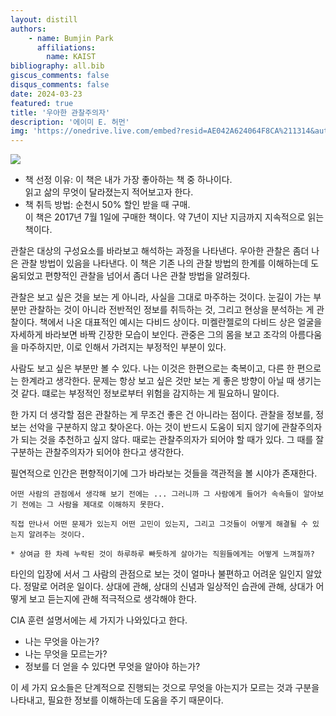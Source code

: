 ```yaml
---
layout: distill
authors: 
    - name: Bumjin Park
      affiliations:
        name: KAIST
bibliography: all.bib
giscus_comments: false
disqus_comments: false
date: 2024-03-23
featured: true
title: '우아한 관찰주의자'
description: '에이미 E. 허먼'
img: 'https://onedrive.live.com/embed?resid=AE042A624064F8CA%211314&authkey=%21ANicjyaindnxj9w&height=660'
---
```



<img src="https://onedrive.live.com/embed?resid=AE042A624064F8CA%211314&authkey=%21ANicjyaindnxj9w&height=660">

* 책 선정 이유: 이 책은 내가 가장 좋아하는 책 중 하나이다. <br> 읽고 삶의 무엇이 달라졌는지 적어보고자 한다. 
* 책 취득 방법: 순천시 50% 할인 받을 때 구매. <br> 이 책은 2017년 7월 1일에 구매한 책이다. 약 7년이 지난 지금까지 지속적으로 읽는 책이다. 

관찰은 대상의 구성요소를 바라보고 해석하는 과정을 나타낸다. 
우아한 관찰은 좀더 나은 관찰 방법이 있음을 나타낸다. 이 책은 기존 나의 관찰 방법의 한계를 이해하는데 도움되었고
편향적인 관찰을 넘어서 좀더 나은 관찰 방법을 알려줬다. 


관찰은 보고 싶은 것을 보는 게 아니라, 사실을 그대로 마주하는 것이다. 
눈길이 가는 부분만 관찰하는 것이 아니라 전반적인 정보를 취득하는 것, 그리고 현상을 분석하는 게 관찰이다. 
책에서 나온 대표적인 예시는 다비드 상이다. 미켈란젤로의 다비드 상은 얼굴을 자세하게 바라보면 바짝 긴장한 모습이 보인다. 
관중은 그의 몸을 보고 조각의 아름다움을 마주하지만, 이로 인해서 가려지는 부정적인 부분이 있다. 

사람도 보고 싶은 부분만 볼 수 있다. 나는 이것은 한편으로는 축복이고, 다른 한 편으로는 한계라고 생각한다. 
문제는 항상 보고 싶은 것만 보는 게 좋은 방향이 아닐 때 생기는 것 같다. 떄로는 부정적인 정보로부터 위험을 감지하는 게 필요하니 말이다. 

한 가지 더 생각할 점은 관찰하는 게 무조건 좋은 건 아니라는 점이다. 관찰을 정보를, 정보는 선악을 구분하지 않고 찾아온다. 
아는 것이 반드시 도움이 되지 않기에 관찰주의자가 되는 것을 추천하고 싶지 않다. 
때로는 관찰주의자가 되어야 할 때가 있다. 그 때를 잘 구분하는 관찰주의자가 되어야 한다고 생각한다. 

필연적으로 인간은 편향적이기에 그가 바라보는 것들을 객관적을 볼 시야가 존재한다. 

```
어떤 사람의 관점에서 생각해 보기 전에는 ... 그러니까 그 사람에게 들어가 속속들이 알아보기 전에는 그 사람을 제대로 이해하지 못한다. 

직접 만나서 어떤 문제가 있는지 어떤 고민이 있는지, 그리고 그것들이 어떻게 해결될 수 있는지 알려주는 것이다. 

* 상여금 한 차례 누락된 것이 하루하루 빠듯하게 살아가는 직원들에게는 어떻게 느껴질까?
```

타인의 입장에 서서 그  사람의 관점으로 보는 것이 얼마나 불편하고 어려운 일인지 알았다. 정말로 어려운 일이다. 상대에 관해, 상대의 신념과 일상적인 습관에 관해, 상대가 어떻게 보고 듣는지에 관해 적극적으로 생각해야 한다.

CIA 훈련 설명서에는 세 가지가 나와있다고 한다. 

* 나는 무엇을 아는가?
* 나는 무엇을 모르는가? 
* 정보를 더 얻을 수 있다면 무엇을 알아야 하는가? 

이 세 가지 요소들은 단계적으로 진행되는 것으로 무엇을 아는지가 모르는 것과 구분을 나타내고, 
필요한 정보를 이해하는데 도움을 주기 때문이다. 

